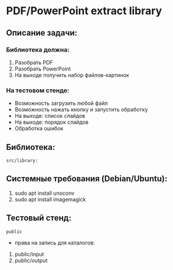 # PDF/PowerPoint extract library

## Описание задачи:

### Библиотека должна: 
1. Разобрать PDF
2. Разобрать PowerPoint
3. На выходе получить набор файлов-картинок

### На тестовом стенде:
* Возможность загрузить любой файл
* Возможность нажать кнопку и запустить обработку 
* На выходе: список слайдов
* На выходе: порядок слайдов
* Обработка ошибок

## Библиотека: 
    src/library:

## Системные требования (Debian/Ubuntu):
1. sudo apt install unoconv
2. sudo apt install imagemagick

## Тестовый стенд: 
    public

* права на запись для каталогов:
1. public/input
2. public/output
